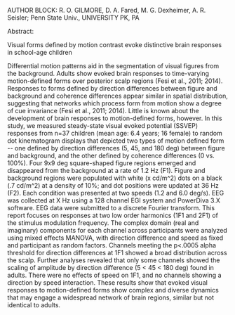 
AUTHOR BLOCK: R. O. GILMORE, D. A. Fared, M. G. Dexheimer, A. R. Seisler; Penn State Univ., UNIVERSITY PK, PA  

Abstract:

Visual forms defined by motion contrast evoke distinctive brain responses in school-age children

Differential motion patterns aid in the segmentation of visual figures from the background. Adults show evoked brain responses to time-varying motion-defined forms over posterior scalp regions (Fesi et al., 2011; 2014). Responses to forms defined by direction differences between figure and background and coherence differences appear similar in spatial distribution, suggesting that networks which process form from motion show a degree of cue invariance (Fesi et al., 2011; 2014). Little is known about the development of brain responses to motion-defined forms, however. In this study, we measured steady-state visual evoked potential (SSVEP) responses from n=37 children (mean age: 6.4 years; 16 female) to random dot kinematogram displays that depicted two types of motion defined form -- one defined by direction differences (5, 45, and 180 deg) between figure and background, and the other defined by coherence differences (0 vs. 100%).  Four 9x9 deg square-shaped figure regions emerged and disappeared from the background at a rate of 1.2 Hz (F1). Figure and background regions were populated with white (x cd/m^2) dots on a black (.7 cd/m^2) at a density of 10%; and dot positions were updated at 36 Hz (F2). Each condition was presented at two speeds (1.2 and 6.0 deg/s). EEG was collected at X Hz using a 128 channel EGI system and PowerDiva 3.X software. EEG data were submitted to a discrete Fourier transform. This report focuses on responses at two low order harmonics (1F1 and 2F1) of the stimulus modulation frequency. The complex domain (real and imaginary) components for each channel across participants were analyzed using mixed effects MANOVA, with direction difference and speed as fixed and participant as random factors. Channels meeting the p<.0005 alpha threshold for direction differences at 1F1 showed a broad distribution across the scalp. Further analyses revealed that only some channels showed the scaling of amplitude by direction difference (5 < 45 < 180 deg) found in adults. There were no effects of speed on 1F1, and no channels showing a direction by speed interaction. These results show that evoked visual responses to motion-defined forms show complex and diverse dynamics that may engage a widespread network of brain regions, similar but not identical to adults.
